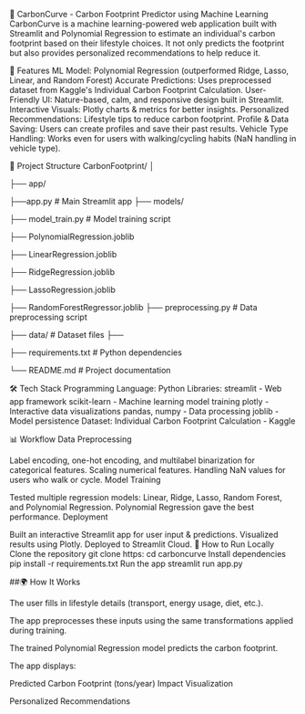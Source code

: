 🌱 CarbonCurve - Carbon Footprint Predictor using Machine Learning
CarbonCurve is a machine learning-powered web application built with Streamlit and Polynomial Regression to estimate an individual's carbon footprint based on their lifestyle choices.
It not only predicts the footprint but also provides personalized recommendations to help reduce it.

📌 Features
ML Model: Polynomial Regression (outperformed Ridge, Lasso, Linear, and Random Forest)
Accurate Predictions: Uses preprocessed dataset from Kaggle's Individual Carbon Footprint Calculation.
User-Friendly UI: Nature-based, calm, and responsive design built in Streamlit.
Interactive Visuals: Plotly charts & metrics for better insights.
Personalized Recommendations: Lifestyle tips to reduce carbon footprint.
Profile & Data Saving: Users can create profiles and save their past results.
Vehicle Type Handling: Works even for users with walking/cycling habits (NaN handling in vehicle type).

📂 Project Structure
CarbonFootprint/
│

├── app/

 ├──app.py # Main Streamlit app
├── models/

 ├── model_train.py # Model training script
 
 ├── PolynomialRegression.joblib
 
 ├── LinearRegression.joblib
 
 ├── RidgeRegression.joblib
 
 ├── LassoRegression.joblib
 
 ├── RandomForestRegressor.joblib
├── preprocessing.py # Data preprocessing script

├── data/ # Dataset files ├──

├── requirements.txt # Python dependencies

└── README.md # Project documentation

🛠️ Tech Stack
Programming Language: Python
Libraries:
streamlit - Web app framework
scikit-learn - Machine learning model training
plotly - Interactive data visualizations
pandas, numpy - Data processing
joblib - Model persistence
Dataset: Individual Carbon Footprint Calculation - Kaggle

📊 Workflow
Data Preprocessing

Label encoding, one-hot encoding, and multilabel binarization for categorical features.
Scaling numerical features.
Handling NaN values for users who walk or cycle.
Model Training

Tested multiple regression models: Linear, Ridge, Lasso, Random Forest, and Polynomial Regression.
Polynomial Regression gave the best performance.
Deployment

Built an interactive Streamlit app for user input & predictions.
Visualized results using Plotly.
Deployed to Streamlit Cloud.
🚀 How to Run Locally
Clone the repository
git clone https:
cd carboncurve
Install dependencies
pip install -r requirements.txt
Run the app
streamlit run app.py

##🌍 How It Works

The user fills in lifestyle details (transport, energy usage, diet, etc.).

The app preprocesses these inputs using the same transformations applied during training.

The trained Polynomial Regression model predicts the carbon footprint.

The app displays:

Predicted Carbon Footprint (tons/year)
Impact Visualization

Personalized Recommendations
